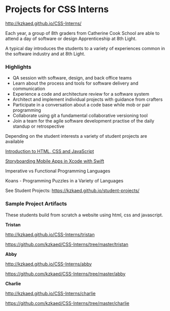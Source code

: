 # Projects for CSS Interns

<http://kzkaed.github.io/CSS-Interns/>

Each year, a group of 8th graders from Catherine Cook School are able to attend a day of software or design Apprenticeship at 8th Light.

A typical day introduces the students to a variety of experiences common in the software industry and at 8th Light.


### Highlights
- QA session with software, design, and back office teams
- Learn about the process and tools for software delivery and communication
- Experience a code and architecture review for a software system
- Architect and implement individual projects with guidance from crafters
- Participate in a conversation about a code base while mob or pair programming
- Collaborate using git a fundamental collaborative versioning tool
- Join a team for the agile software development practise of the daily standup or retrospective
  
Depending on the student interests a variety of student projects are available
 
 [Introduction to HTML, CSS and JavaScript](https://kzkaed.github.io/student-projects/html-css-js) 
 
 [Storyboarding Mobile Apps in Xcode with Swift](https://kzkaed.github.io/student-projects/mobile-ios-swift)
 
Imperative vs Functional Programming Languages
 
 Koans - Programming Puzzles in a Variety of Languages
 
See Student Projects: <https://kzkaed.github.io/student-projects/>


### Sample Project Artifacts

These students build from scratch a website using html, css and javascript. 

__Tristan__ 

 <http://kzkaed.github.io/CSS-Interns/tristan>  

 <https://github.com/kzkaed/CSS-Interns/tree/master/tristan>

__Abby__  

 <http://kzkaed.github.io/CSS-Interns/abby>  
 

 <https://github.com/kzkaed/CSS-Interns/tree/master/abby>

__Charlie__

 <http://kzkaed.github.io/CSS-Interns/charlie> 

 <https://github.com/kzkaed/CSS-Interns/tree/master/charlie>


